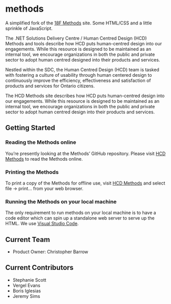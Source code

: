 # methods
A simplified fork of the [18F Methods](https://github.com/18F/methods) site. Some HTML/CSS and a little sprinkle of JavaScript. 

The .NET Solutions Delivery Centre / Human Centred Design (HCD) Methods and tools describe how HCD puts human-centred design into our engagements. While this resource is designed to be maintained as an internal tool, we encourage organizations in both the public and private sector to adopt human centred designed into their products and services. 

Nestled within the SDC, the Human Centred Design (HCD) team is tasked with fostering a culture of usability through human centered design to continuously improve the efficiency, effectiveness and satisfaction of products and services for Ontario citizens.

The HCD Methods site describes how HCD puts human-centred design into our engagements. While this resource is designed to be maintained as an internal tool, we encourage organizations in both the public and private sector to adopt human centred design into their products and services. 

## Getting Started

### Reading the Methods online
You’re presently looking at the Methods’ GitHub repository. Please visit [HCD Methods](http://hcdmethods.azurewebsites.net/) to read the Methods online.

### Printing the Methods
To print a copy of the Methods for offline use, visit [HCD Methods](http://hcdmethods.azurewebsites.net/) and select file -> print… from your web browser.

### Running the Methods on your local machine
The only requirement to run methods on your local machine is to have a code editor which can spin up a standalone web server to serve up the HTML. We use [Visual Studio Code](https://code.visualstudio.com/). 

## Current Team
* Product Owner: Christopher Barrow

## Current Contributors
* Stephanie Scott
* Vergel Evans
* Boris Iglesias
* Jeremy Sims




